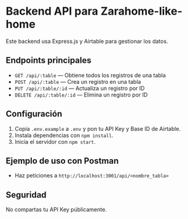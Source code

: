 # Backend API para Zarahome-like-home

Este backend usa Express.js y Airtable para gestionar los datos.

## Endpoints principales
- `GET /api/:table` — Obtiene todos los registros de una tabla
- `POST /api/:table` — Crea un registro en una tabla
- `PUT /api/:table/:id` — Actualiza un registro por ID
- `DELETE /api/:table/:id` — Elimina un registro por ID

## Configuración
1. Copia `.env.example` a `.env` y pon tu API Key y Base ID de Airtable.
2. Instala dependencias con `npm install`.
3. Inicia el servidor con `npm start`.

## Ejemplo de uso con Postman
- Haz peticiones a `http://localhost:3001/api/<nombre_tabla>`

## Seguridad
No compartas tu API Key públicamente.
